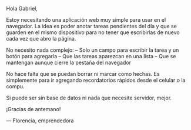 Hola Gabriel,

Estoy necesitando una aplicación web muy simple para usar en el navegador. La idea es poder anotar tareas pendientes del día y que se guarden en el mismo dispositivo para no tener que escribirlas de nuevo cada vez que abro la página.

No necesito nada complejo:
– Solo un campo para escribir la tarea y un botón para agregarla
– Que las tareas aparezcan en una lista
– Que se mantengan aunque cierre la pestaña del navegador

No hace falta que se puedan borrar ni marcar como hechas. Es simplemente para ir agregando recordatorios rápidos desde el celular o la compu.

Si puede ser sin base de datos ni nada que necesite servidor, mejor.

¡Gracias de antemano!

— Florencia, emprendedora